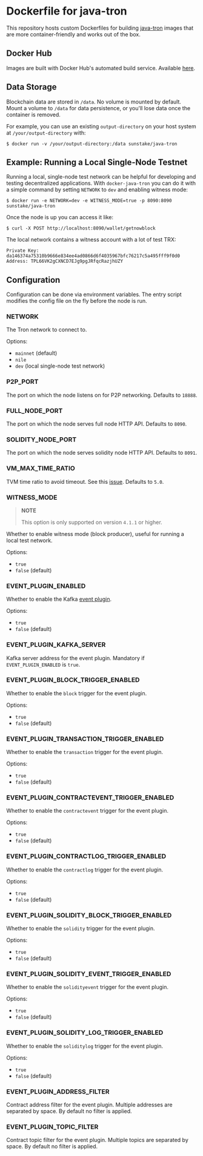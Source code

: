 # Dockerfile for java-tron

This repository hosts custom Dockerfiles for building [java-tron](https://github.com/tronprotocol/java-tron) images that are more container-friendly and works out of the box.

## Docker Hub

Images are built with Docker Hub's automated build service. Available [here](https://hub.docker.com/r/sunstake/java-tron).

## Data Storage

Blockchain data are stored in `/data`. No volume is mounted by default. Mount a volume to `/data` for data persistence, or you'll lose data once the container is removed.

For example, you can use an existing `output-directory` on your host system at `/your/output-directory` with:

    $ docker run -v /your/output-directory:/data sunstake/java-tron

## Example: Running a Local Single-Node Testnet

Running a local, single-node test network can be helpful for developing and testing decentralized applications. With `docker-java-tron` you can do it with a simple command by setting `NETWORK` to `dev` and enabling witness mode:

    $ docker run -e NETWORK=dev -e WITNESS_MODE=true -p 8090:8090 sunstake/java-tron

Once the node is up you can access it like:

    $ curl -X POST http://localhost:8090/wallet/getnowblock

The local network contains a witness account with a lot of test TRX:

    Private Key: da146374a75310b9666e834ee4ad0866d6f4035967bfc76217c5a495fff9f0d0
    Address: TPL66VK2gCXNCD7EJg9pgJRfqcRazjhUZY

## Configuration

Configuration can be done via environment variables. The entry script modifies the config file on the fly before the node is run.

### NETWORK

The Tron network to connect to.

Options:

- `mainnet` (default)
- `nile`
- `dev` (local single-node test network)

### P2P_PORT

The port on which the node listens on for P2P networking. Defaults to `18888`.

### FULL_NODE_PORT

The port on which the node serves full node HTTP API. Defaults to `8090`.

### SOLIDITY_NODE_PORT

The port on which the node serves solidity node HTTP API. Defaults to `8091`.

### VM_MAX_TIME_RATIO

TVM time ratio to avoid timeout. See this [issue](https://github.com/tronprotocol/java-tron/issues/2228). Defaults to `5.0`.

### WITNESS_MODE

> **NOTE**
>
> This option is only supported on version `4.1.1` or higher.

Whether to enable witness mode (block producer), useful for running a local test network.

Options:

- `true`
- `false` (default)

### EVENT_PLUGIN_ENABLED

Whether to enable the Kafka [event plugin](https://github.com/tronprotocol/event-plugin).

Options:

- `true`
- `false` (default)

### EVENT_PLUGIN_KAFKA_SERVER

Kafka server address for the event plugin. Mandatory if `EVENT_PLUGIN_ENABLED` is `true`.

### EVENT_PLUGIN_BLOCK_TRIGGER_ENABLED

Whether to enable the `block` trigger for the event plugin.

Options:

- `true`
- `false` (default)

### EVENT_PLUGIN_TRANSACTION_TRIGGER_ENABLED

Whether to enable the `transaction` trigger for the event plugin.

Options:

- `true`
- `false` (default)

### EVENT_PLUGIN_CONTRACTEVENT_TRIGGER_ENABLED

Whether to enable the `contractevent` trigger for the event plugin.

Options:

- `true`
- `false` (default)

### EVENT_PLUGIN_CONTRACTLOG_TRIGGER_ENABLED

Whether to enable the `contractlog` trigger for the event plugin.

Options:

- `true`
- `false` (default)

### EVENT_PLUGIN_SOLIDITY_BLOCK_TRIGGER_ENABLED

Whether to enable the `solidity` trigger for the event plugin.

Options:

- `true`
- `false` (default)

### EVENT_PLUGIN_SOLIDITY_EVENT_TRIGGER_ENABLED

Whether to enable the `solidityevent` trigger for the event plugin.

Options:

- `true`
- `false` (default)

### EVENT_PLUGIN_SOLIDITY_LOG_TRIGGER_ENABLED

Whether to enable the `soliditylog` trigger for the event plugin.

Options:

- `true`
- `false` (default)

### EVENT_PLUGIN_ADDRESS_FILTER

Contract address filter for the event plugin. Multiple addresses are separated by space. By default no filter is applied.

### EVENT_PLUGIN_TOPIC_FILTER

Contract topic filter for the event plugin. Multiple topics are separated by space. By default no filter is applied.
